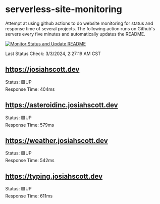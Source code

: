 # serverless-site-monitoring
Attempt at using github actions to do website monitoring for status and response time of several projects. The following action runs on Github's servers every five minutes and automatically updates the README.  

[![Monitor Status and Update README](https://github.com/JosiahSco/serverless-site-monitoring/actions/workflows/monitor.yaml/badge.svg)](https://github.com/JosiahSco/serverless-site-monitoring/actions/workflows/monitor.yaml)

Last Status Check: 3/3/2024, 2:27:19 AM CST

## https://josiahscott.dev
Status: 🟩UP  
Response Time: 404ms

## https://asteroidinc.josiahscott.dev
Status: 🟩UP  
Response Time: 579ms

## https://weather.josiahscott.dev
Status: 🟩UP  
Response Time: 542ms

## https://typing.josiahscott.dev
Status: 🟩UP  
Response Time: 611ms

